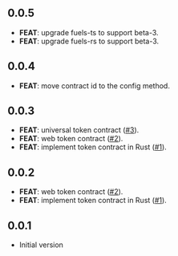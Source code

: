 ## 0.0.5

 - **FEAT**: upgrade fuels-ts to support beta-3.
 - **FEAT**: upgrade fuels-rs to support beta-3.

## 0.0.4

 - **FEAT**: move contract id to the config method.

## 0.0.3

 - **FEAT**: universal token contract ([#3](https://github.com/Fuelet/fuelet-contracts/issues/3)).
 - **FEAT**: web token contract ([#2](https://github.com/Fuelet/fuelet-contracts/issues/2)).
 - **FEAT**: implement token contract in Rust ([#1](https://github.com/Fuelet/fuelet-contracts/issues/1)).

## 0.0.2

 - **FEAT**: web token contract ([#2](https://github.com/Fuelet/fuelet-contracts/issues/2)).
 - **FEAT**: implement token contract in Rust ([#1](https://github.com/Fuelet/fuelet-contracts/issues/1)).

## 0.0.1

- Initial version

